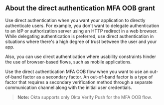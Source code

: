 ## About the direct authentication MFA OOB grant

Use direct authentication when you want your application to directly authenticate users. For example, you don't want to delegate authentication to an IdP or authorization server using an HTTP redirect in a web browser. While delegating authentication is preferred, use direct authentication in situations where there's a high degree of trust between the user and your app.

Also, you can use direct authentication where usability constraints hinder the use of browser-based flows, such as mobile applications.

Use the direct authentication MFA OOB flow when you want to use an out-of-band factor as a secondary factor. An out-of-band factor is a type of factor that requires a secondary verification method through a separate communication channel along with the initial user credentials.

>**Note:** Okta supports only Okta Verify Push for the MFA OOB flow.
